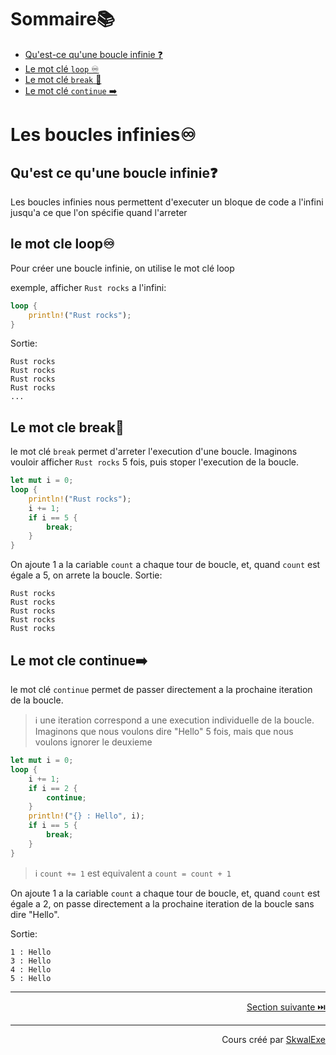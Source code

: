 # Sommaire📚
- [Qu'est-ce qu'une boucle infinie ❓](#quest-ce-quune-boucle-infinie)
- [Le mot clé `loop` ♾️](#le-mot-cle-loop)
- [Le mot clé `break` 🛑](#le-mot-cle-break)
- [Le mot clé `continue` ➡️](#le-mot-cle-continue)

# Les boucles infinies♾️
## Qu'est ce qu'une boucle infinie❓
Les boucles infinies nous permettent d'executer un bloque de code a l'infini jusqu'a ce que l'on spécifie quand l'arreter
## le mot cle loop♾️
Pour créer une boucle infinie, on utilise le mot clé loop 

exemple, afficher `Rust rocks` a l'infini:
```rust
loop {
    println!("Rust rocks");
}
```
Sortie:
```
Rust rocks
Rust rocks
Rust rocks
Rust rocks
...
```
## Le mot cle break🛑
le mot clé `break` permet d'arreter l'execution d'une boucle.
Imaginons vouloir afficher `Rust rocks` 5 fois, puis stoper l'execution de la boucle.
```rust
let mut i = 0;
loop {
    println!("Rust rocks");
    i += 1;
    if i == 5 {
        break;
    }
}
```
On ajoute 1 a la cariable `count` a chaque tour de boucle, et, quand `count` est égale a 5, on arrete la boucle.
Sortie:
```
Rust rocks
Rust rocks
Rust rocks
Rust rocks
Rust rocks
```

## Le mot cle continue➡️
le mot clé `continue` permet de passer directement a la prochaine iteration de la boucle.
> ℹ️ une iteration correspond a une execution individuelle de la boucle.
Imaginons que nous voulons dire "Hello" 5 fois, mais que nous voulons ignorer le deuxieme
```rust
let mut i = 0;
loop {
    i += 1;
    if i == 2 {
        continue;
    }
    println!("{} : Hello", i);
    if i == 5 {
        break;
    }
}
```

> ℹ️ `count += 1` est equivalent a `count = count + 1`

On ajoute 1 a la cariable `count` a chaque tour de boucle, et, quand `count` est égale a 2, on passe directement a la prochaine iteration de la boucle sans dire "Hello".

Sortie:
```
1 : Hello
3 : Hello
4 : Hello
5 : Hello
```


---

<p align="right"><a href="https://github.com/SkwalExe/apprendre-rust/tree/main/cours/les-boucles-while">Section suivante ⏭️</a></p>

---


<p align="right">Cours créé par <a href="https://github.com/SkwalExe/" target="_blank">SkwalExe</a></p>